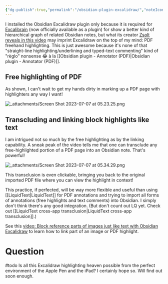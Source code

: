 ```yaml
---
{"dg-publish":true,"permalink":"/obsidian-plugin-excalidraw/","noteIcon":"2","created":"","updated":""}
---
```


I installed the Obsidian Excalidraw plugin only because it is required for [Excalibrain](https://www.youtube.com/watch?v=rk3K4mlgOMM&list=PL6mqgtMZ4NP3dJlJLxqVm1rd3y-lWklLu) (now officially available as a plugin) for show a better kind of hierarchical graph of related Obsidian notes, but what its creator [Zsolt reveals in this video](https://www.youtube.com/watch?v=o2BD73hbUWk) may imprint Excalidraw on the top of my mind: PDF freehand highlighting. This is just awesome because it's none of that "straight-line highlighting/underlining and typed-text commenting" kind of "règlo" nonsense 😂 à la [[Obsidian plugin - Annotator (PDF)\|Obsidian plugin - Annotator (PDF)]].

## Free highlighting of PDF

As shown, I can't wait to get my hands dirty in marking up a PDF page with highlighters any way I want!

![_attachments/Screen Shot 2023-07-07 at 05.23.25.png](/img/user/_attachments/Screen%20Shot%202023-07-07%20at%2005.23.25.png)

## Transcluding and linking block highlights like text

I am intrigued not so much by the free highlighting as by the linking capability. A sneak peak of the video tells me that one can transclude any free-highlighted portion of a PDF page into an Obsidian note. That's powerful!

![_attachments/Screen Shot 2023-07-07 at 05.34.29.png](/img/user/_attachments/Screen%20Shot%202023-07-07%20at%2005.34.29.png)

This transclusion is even clickable, bringing you back to the original imported PDF file where you can view the highlight in context!

This practice, if perfected, will be way more flexible and useful than using [[LiquidText\|LiquidText]] for PDF annotations and trying to import all forms of annotations (free highlights and text comments) into Obsidian. I simply don't think there's any good integration. (But don't count out LQ yet. Check out [[LiquidText cross-app transclusion\|LiquidText cross-app transclusion]].)

See this [video: Block reference parts of images just like text with Obsidian Excalidraw](https://www.youtube.com/watch?v=yZQoJg2RCKI) to learn how to link part of an image or PDF highlight.

# Question

#todo 
Is all this Excalidraw highlighting heaven possible from the perfect environment of the Apple Pen and the iPad? I certainly hope so. Will find out soon enough.